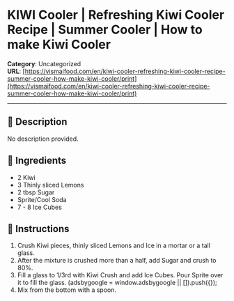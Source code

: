 # KIWI Cooler | Refreshing Kiwi Cooler Recipe | Summer Cooler | How to make Kiwi Cooler

**Category**: Uncategorized  
**URL**: [https://vismaifood.com/en/kiwi-cooler-refreshing-kiwi-cooler-recipe-summer-cooler-how-make-kiwi-cooler/print](https://vismaifood.com/en/kiwi-cooler-refreshing-kiwi-cooler-recipe-summer-cooler-how-make-kiwi-cooler/print)  


---

## 📝 Description
No description provided.



## 🧂 Ingredients
- 2 Kiwi
- 3 Thinly sliced Lemons
- 2 tbsp Sugar
- Sprite/Cool Soda
- 7 - 8 Ice Cubes

## 🍳 Instructions
1. Crush Kiwi pieces, thinly sliced Lemons and Ice in a mortar or a tall glass.
2. After the mixture is crushed more than a half, add Sugar and crush to 80%.
3. Fill a glass to 1/3rd with Kiwi Crush and add Ice Cubes. Pour Sprite over it to fill the glass. (adsbygoogle = window.adsbygoogle || []).push({});
4. Mix from the bottom with a spoon.


